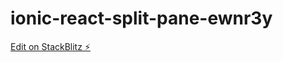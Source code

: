 # ionic-react-split-pane-ewnr3y

[Edit on StackBlitz ⚡️](https://stackblitz.com/edit/ionic-react-split-pane-ewnr3y)